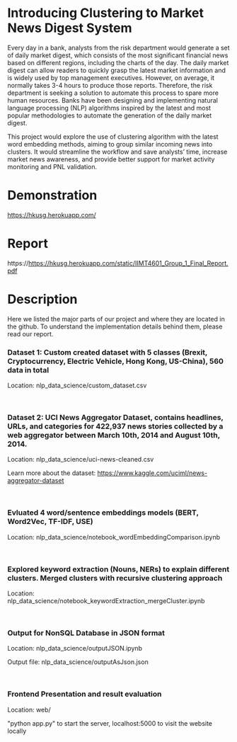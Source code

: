 # Introducing Clustering to Market News Digest System

Every day in a bank, analysts from the risk department would generate a set of daily market digest, which consists of the most significant financial news based on different regions, including the charts of the day. The daily market digest can allow readers to quickly grasp the latest market information and is widely used by top management executives. However, on average, it normally takes 3-4 hours to produce those reports. Therefore, the risk department is seeking a solution to automate this process to spare more human resources. Banks have been designing and implementing natural language processing (NLP) algorithms inspired by the latest and most popular methodologies to automate the generation of the daily market digest. 

This project would explore the use of clustering algorithm with the latest word embedding methods, aiming to group similar incoming news into clusters. It would streamline the workflow and save analysts’ time, increase market news awareness, and provide better support for market activity monitoring and PNL validation.

# Demonstration
https://hkusg.herokuapp.com/

# Report
https://https://hkusg.herokuapp.com/static/IIMT4601_Group_1_Final_Report.pdf

# Description
Here we listed the major parts of our project and where they are located in the github. To understand the implementation details behind them, please read our report.


### Dataset 1: Custom created dataset with 5 classes (Brexit, Cryptocurrency, Electric Vehicle, Hong Kong, US-China), 560 data in total
  
  Location: nlp_data_science/custom_dataset.csv
  
 <br> 
 
### Dataset 2: UCI News Aggregator Dataset, contains headlines, URLs, and categories for 422,937 news stories collected by a web aggregator between March 10th, 2014 and August 10th, 2014.
  
  Location: nlp_data_science/uci-news-cleaned.csv
  
  Learn more about the dataset: https://www.kaggle.com/uciml/news-aggregator-dataset
  
 <br> 
 
### Evluated 4 word/sentence embeddings models (BERT, Word2Vec, TF-IDF, USE)
  
 Location: nlp_data_science/notebook_wordEmbeddingComparison.ipynb
  
 <br> 
 
### Explored keyword extraction (Nouns, NERs) to explain different clusters. Merged clusters with recursive clustering approach
  
  Location: nlp_data_science/notebook_keywordExtraction_mergeCluster.ipynb
    
 <br> 
 
### Output for NonSQL Database in JSON format
  
  Location: nlp_data_science/outputJSON.ipynb
  
  Output file: nlp_data_science/outputAsJson.json
    
 <br> 
 
### Frontend Presentation and result evaluation

Location: web/
  
"python app.py" to start the server, localhost:5000 to visit the website locally
 <br> 
